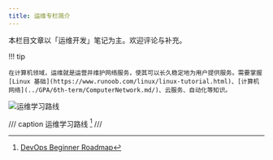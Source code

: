 ```yaml
---
title: 运维专栏简介
---
```


本栏目文章以「运维开发」笔记为主。欢迎评论与补充。

!!! tip

    在计算机领域，运维就是运营并维护网络服务，使其可以长久稳定地为用户提供服务。需要掌握 [Linux 基础](https://www.runoob.com/linux/linux-tutorial.html)、[计算机网络](../GPA/6th-term/ComputerNetwork.md/)、云服务、自动化等知识。

![运维学习路线](https://dwj-oss.oss-cn-nanjing.aliyuncs.com/images/202501302249152.png)

/// caption
运维学习路线 [^1]
///

[^1]: [DevOps Beginner Roadmap](https://roadmap.sh/devops?r=devops-beginner)
